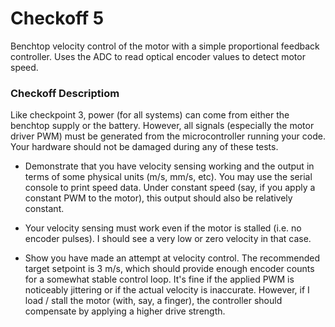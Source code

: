 # Checkoff 5

Benchtop velocity control of the motor with a simple proportional feedback controller. Uses the ADC to read optical encoder values to detect motor speed.

### Checkoff Descriptiom

Like checkpoint 3, power (for all systems) can come from either the benchtop supply or the battery. However, all signals (especially the motor driver PWM) must be generated from the microcontroller running your code. Your hardware should not be damaged during any of these tests.
* Demonstrate that you have velocity sensing working and the output in terms of some physical units (m/s, mm/s, etc). You may use the serial console to print speed data. Under constant speed (say, if you apply a constant PWM to the motor), this output should also be relatively constant.

* Your velocity sensing must work even if the motor is stalled (i.e. no encoder pulses). I should see a very low or zero velocity in that case.

* Show you have made an attempt at velocity control. The recommended target setpoint is 3 m/s, which should provide enough encoder counts for a somewhat stable control loop. It's fine if the applied PWM is noticeably jittering or if the actual velocity is inaccurate. However, if I load / stall the motor (with, say, a finger), the controller should compensate by applying a higher drive strength.